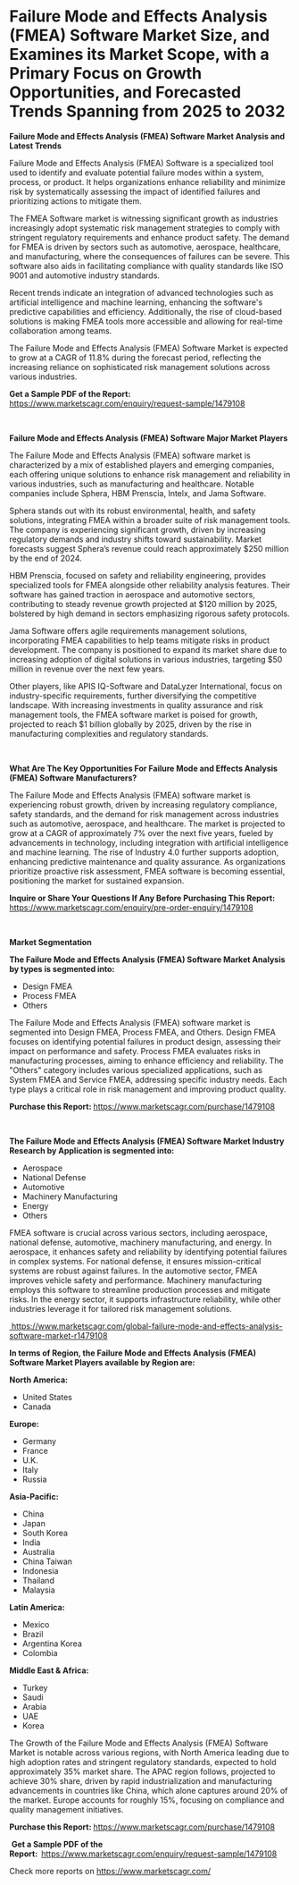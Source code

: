 <p><h1>Failure Mode and Effects Analysis (FMEA) Software Market Size, and Examines its Market Scope, with a Primary Focus on Growth Opportunities, and Forecasted Trends Spanning from 2025 to 2032</h1></p><p><strong>Failure Mode and Effects Analysis (FMEA) Software Market Analysis and Latest Trends</strong></p>
<p><p>Failure Mode and Effects Analysis (FMEA) Software is a specialized tool used to identify and evaluate potential failure modes within a system, process, or product. It helps organizations enhance reliability and minimize risk by systematically assessing the impact of identified failures and prioritizing actions to mitigate them. </p><p>The FMEA Software market is witnessing significant growth as industries increasingly adopt systematic risk management strategies to comply with stringent regulatory requirements and enhance product safety. The demand for FMEA is driven by sectors such as automotive, aerospace, healthcare, and manufacturing, where the consequences of failures can be severe. This software also aids in facilitating compliance with quality standards like ISO 9001 and automotive industry standards.</p><p>Recent trends indicate an integration of advanced technologies such as artificial intelligence and machine learning, enhancing the software's predictive capabilities and efficiency. Additionally, the rise of cloud-based solutions is making FMEA tools more accessible and allowing for real-time collaboration among teams. </p><p>The Failure Mode and Effects Analysis (FMEA) Software Market is expected to grow at a CAGR of 11.8% during the forecast period, reflecting the increasing reliance on sophisticated risk management solutions across various industries.</p></p>
<p><strong>Get a Sample PDF of the Report:&nbsp;</strong> <a href="https://www.marketscagr.com/enquiry/request-sample/1479108?utm_campaign=2461&utm_medium=2&utm_source=Github&utm_content=ia&utm_term=11032025&utm_id=failure-mode-and-effects-analysis-fmea-software">https://www.marketscagr.com/enquiry/request-sample/1479108</a></p>
<p>&nbsp;</p>
<p><strong>Failure Mode and Effects Analysis (FMEA) Software Major Market Players</strong></p>
<p><p>The Failure Mode and Effects Analysis (FMEA) software market is characterized by a mix of established players and emerging companies, each offering unique solutions to enhance risk management and reliability in various industries, such as manufacturing and healthcare. Notable companies include Sphera, HBM Prenscia, Intelx, and Jama Software.</p><p>Sphera stands out with its robust environmental, health, and safety solutions, integrating FMEA within a broader suite of risk management tools. The company is experiencing significant growth, driven by increasing regulatory demands and industry shifts toward sustainability. Market forecasts suggest Sphera’s revenue could reach approximately $250 million by the end of 2024.</p><p>HBM Prenscia, focused on safety and reliability engineering, provides specialized tools for FMEA alongside other reliability analysis features. Their software has gained traction in aerospace and automotive sectors, contributing to steady revenue growth projected at $120 million by 2025, bolstered by high demand in sectors emphasizing rigorous safety protocols.</p><p>Jama Software offers agile requirements management solutions, incorporating FMEA capabilities to help teams mitigate risks in product development. The company is positioned to expand its market share due to increasing adoption of digital solutions in various industries, targeting $50 million in revenue over the next few years.</p><p>Other players, like APIS IQ-Software and DataLyzer International, focus on industry-specific requirements, further diversifying the competitive landscape. With increasing investments in quality assurance and risk management tools, the FMEA software market is poised for growth, projected to reach $1 billion globally by 2025, driven by the rise in manufacturing complexities and regulatory standards.</p></p>
<p>&nbsp;</p>
<p><strong>What Are The Key Opportunities For Failure Mode and Effects Analysis (FMEA) Software Manufacturers?</strong></p>
<p><p>The Failure Mode and Effects Analysis (FMEA) software market is experiencing robust growth, driven by increasing regulatory compliance, safety standards, and the demand for risk management across industries such as automotive, aerospace, and healthcare. The market is projected to grow at a CAGR of approximately 7% over the next five years, fueled by advancements in technology, including integration with artificial intelligence and machine learning. The rise of Industry 4.0 further supports adoption, enhancing predictive maintenance and quality assurance. As organizations prioritize proactive risk assessment, FMEA software is becoming essential, positioning the market for sustained expansion.</p></p>
<p><strong>Inquire or Share Your Questions If Any Before Purchasing This Report:</strong> <a href="https://www.marketscagr.com/enquiry/pre-order-enquiry/1479108?utm_campaign=2461&utm_medium=2&utm_source=Github&utm_content=ia&utm_term=11032025&utm_id=failure-mode-and-effects-analysis-fmea-software">https://www.marketscagr.com/enquiry/pre-order-enquiry/1479108</a></p>
<p>&nbsp;</p>
<p><strong>Market Segmentation</strong></p>
<p><strong>The Failure Mode and Effects Analysis (FMEA) Software Market Analysis by types is segmented into:</strong></p>
<p><ul><li>Design FMEA</li><li>Process FMEA</li><li>Others</li></ul></p>
<p><p>The Failure Mode and Effects Analysis (FMEA) software market is segmented into Design FMEA, Process FMEA, and Others. Design FMEA focuses on identifying potential failures in product design, assessing their impact on performance and safety. Process FMEA evaluates risks in manufacturing processes, aiming to enhance efficiency and reliability. The "Others" category includes various specialized applications, such as System FMEA and Service FMEA, addressing specific industry needs. Each type plays a critical role in risk management and improving product quality.</p></p>
<p><strong>Purchase this Report:&nbsp;</strong><a href="https://www.marketscagr.com/purchase/1479108?utm_campaign=2461&utm_medium=2&utm_source=Github&utm_content=ia&utm_term=11032025&utm_id=failure-mode-and-effects-analysis-fmea-software">https://www.marketscagr.com/purchase/1479108</a></p>
<p>&nbsp;</p>
<p><strong>The Failure Mode and Effects Analysis (FMEA) Software Market Industry Research by Application is segmented into:</strong></p>
<p><ul><li>Aerospace</li><li>National Defense</li><li>Automotive</li><li>Machinery Manufacturing</li><li>Energy</li><li>Others</li></ul></p>
<p><p>FMEA software is crucial across various sectors, including aerospace, national defense, automotive, machinery manufacturing, and energy. In aerospace, it enhances safety and reliability by identifying potential failures in complex systems. For national defense, it ensures mission-critical systems are robust against failures. In the automotive sector, FMEA improves vehicle safety and performance. Machinery manufacturing employs this software to streamline production processes and mitigate risks. In the energy sector, it supports infrastructure reliability, while other industries leverage it for tailored risk management solutions.</p></p>
<p><a href="https://www.marketscagr.com/global-failure-mode-and-effects-analysis-software-market-r1479108?utm_campaign=2461&utm_medium=2&utm_source=Github&utm_content=ia&utm_term=11032025&utm_id=failure-mode-and-effects-analysis-fmea-software">&nbsp;https://www.marketscagr.com/global-failure-mode-and-effects-analysis-software-market-r1479108</a></p>
<p><strong>In terms of Region, the Failure Mode and Effects Analysis (FMEA) Software Market Players available by Region are:</strong></p>
<p>
    <p> <strong> North America: </strong>
        <ul>
            <li>United States</li>
            <li>Canada</li>
        </ul>
        </p> 
    <p> <strong> Europe: </strong>
        <ul>
            <li>Germany</li>
            <li>France</li>
            <li>U.K.</li>
            <li>Italy</li>
            <li>Russia</li>
        </ul>
        </p> 
    <p> <strong> Asia-Pacific: </strong>
        <ul>
            <li>China</li>
            <li>Japan</li>
            <li>South Korea</li>
            <li>India</li>
            <li>Australia</li>
            <li>China Taiwan</li>
            <li>Indonesia</li>
            <li>Thailand</li>
            <li>Malaysia</li>
        </ul>
        </p> 
    <p> <strong> Latin America: </strong>
        <ul>
            <li>Mexico</li>
            <li>Brazil</li>
            <li>Argentina Korea</li>
            <li>Colombia</li>
        </ul>
        </p> 
    <p> <strong> Middle East & Africa: </strong>
        <ul>
            <li>Turkey</li>
            <li>Saudi</li>
            <li>Arabia</li>
            <li>UAE</li>
            <li>Korea</li>
        </ul>
    </p>
    </p>
<p><p>The Growth of the Failure Mode and Effects Analysis (FMEA) Software Market is notable across various regions, with North America leading due to high adoption rates and stringent regulatory standards, expected to hold approximately 35% market share. The APAC region follows, projected to achieve 30% share, driven by rapid industrialization and manufacturing advancements in countries like China, which alone captures around 20% of the market. Europe accounts for roughly 15%, focusing on compliance and quality management initiatives.</p></p>
<p><strong>Purchase this Report: </strong><a href="https://www.marketscagr.com/purchase/1479108?utm_campaign=2461&utm_medium=2&utm_source=Github&utm_content=ia&utm_term=11032025&utm_id=failure-mode-and-effects-analysis-fmea-software">https://www.marketscagr.com/purchase/1479108</a></p>
<p>&nbsp;<strong>Get a Sample PDF of the Report:&nbsp;&nbsp;</strong><a href="https://www.marketscagr.com/enquiry/request-sample/1479108?utm_campaign=2461&utm_medium=2&utm_source=Github&utm_content=ia&utm_term=11032025&utm_id=failure-mode-and-effects-analysis-fmea-software">https://www.marketscagr.com/enquiry/request-sample/1479108</a></p>
<p><strong></strong></p>
<p>Check more reports on <a href="https://www.marketscagr.com/?utm_campaign=2461&utm_medium=2&utm_source=Github&utm_content=ia&utm_term=11032025&utm_id=failure-mode-and-effects-analysis-fmea-software">https://www.marketscagr.com/</a></p>